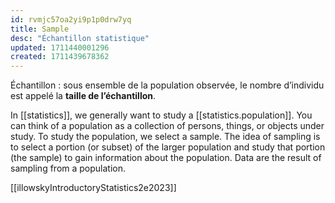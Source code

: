 ```yaml
---
id: rvmjc57oa2yi9p1p0drw7yq
title: Sample
desc: "Échantillon statistique"
updated: 1711440001296
created: 1711439678362
---
```


Échantillon : sous ensemble de la population observée, le nombre d’individu est appelé la **taille de l’échantillon**.

In [[statistics]], we generally want to study a [[statistics.population]]. You
can think of a population as a collection of persons, things, or objects under
study. To study the population, we select a sample. The idea of sampling is to
select a portion (or subset) of the larger population and study that portion
(the sample) to gain information about the population. Data are the result of
sampling from a population.

[[illowskyIntroductoryStatistics2e2023]]
